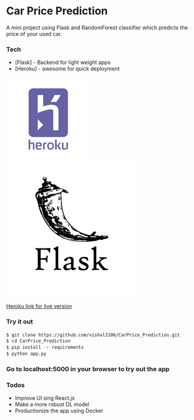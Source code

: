 # Car Price Prediction

A mini project using Flask and RandomForest classifier which predicts the price of your used car.

### Tech
* [Flask] - Backend for light weight apps
* [Heroku] - awesome for quick deployment


![GitHub Logo](/images/logo-heroku.png) ![GitHub Logo](/images/logo-flask.png)

[Heroku link for live version](https://usedcarvalue.herokuapp.com/)

### Try it out

```sh
$ git clone https://github.com/vishal2106/CarPrice_Prediction.git
$ cd CarPrice_Prediction
$ pip install -r requirements
$ python app.py
```
### Go to localhost:5000 in your browser to try out the app

### Todos

 - Improve UI sing React.js
 - Make a more robust DL model
 - Productionize the app using Docker


   